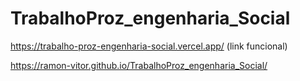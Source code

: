 # TrabalhoProz_engenharia_Social

https://trabalho-proz-engenharia-social.vercel.app/ (link funcional)

https://ramon-vitor.github.io/TrabalhoProz_engenharia_Social/
